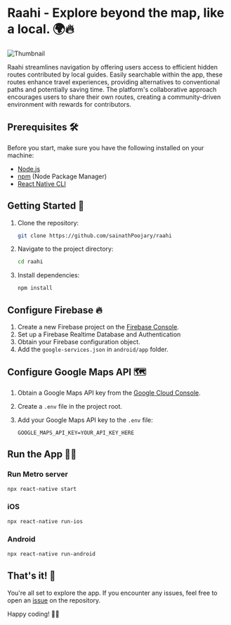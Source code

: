 # Raahi - Explore beyond the map, like a local. 🌍🔥

![Thumbnail](https://github.com/SainathPoojary/Raahi/assets/53347682/6dc25699-f3af-470d-9afa-c766647a66a1)

Raahi streamlines navigation by offering users access to efficient hidden routes contributed by local guides. Easily searchable within the app, these routes enhance travel experiences, providing alternatives to conventional paths and potentially saving time. The platform's collaborative approach encourages users to share their own routes, creating a community-driven environment with rewards for contributors.

## Prerequisites 🛠️

Before you start, make sure you have the following installed on your machine:

- [Node.js](https://nodejs.org/)
- [npm](https://www.npmjs.com/) (Node Package Manager)
- [React Native CLI](https://reactnative.dev/docs/environment-setup)

## Getting Started 🚀

1. Clone the repository:

   ```bash
   git clone https://github.com/sainathPoojary/raahi
   ```

2. Navigate to the project directory:

   ```bash
   cd raahi
   ```

3. Install dependencies:

   ```bash
   npm install
   ```

## Configure Firebase 🔥

1. Create a new Firebase project on the [Firebase Console](https://console.firebase.google.com/).
2. Set up a Firebase Realtime Database and Authentication
3. Obtain your Firebase configuration object.
4. Add the `google-services.json` in `android/app` folder.

## Configure Google Maps API 🗺️

1. Obtain a Google Maps API key from the [Google Cloud Console](https://console.cloud.google.com/).
2. Create a `.env` file in the project root.
3. Add your Google Maps API key to the `.env` file:

   ```env
   GOOGLE_MAPS_API_KEY=YOUR_API_KEY_HERE
   ```

## Run the App 🏃‍♂️

### Run Metro server

```bash
npx react-native start
```

### iOS

```bash
npx react-native run-ios
```

### Android

```bash
npx react-native run-android
```

## That's it! 🎉

You're all set to explore the app. If you encounter any issues, feel free to open an [issue](https://github.com/sainathpoojary/raahi/issues) on the repository.

Happy coding! 🚀✨
